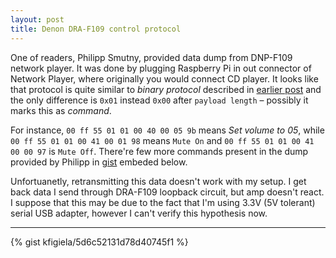 ```yaml
---
layout: post
title: Denon DRA-F109 control protocol
---
```


One of readers, Philipp Smutny, provided data dump from DNP-F109 network player. It was done by plugging Raspberry Pi in out connector of Network Player, where originally you would connect CD player. It looks like that protocol is quite similar to *binary protocol* described in [earlier post](/2014/06/15/denon-remote-connector) and the only difference is `0x01` instead `0x00` after `payload length` – possibly it marks this as *command*.

For instance, `00 ff 55 01 01 00 40 00 05 9b` means *Set volume to 05*, while `00 ff 55 01 01 00 41 00 01 98` means `Mute On` and `00 ff 55 01 01 00 41 00 00 97` is `Mute Off`. There're few more commands present in the dump provided by Philipp in [gist](https://gist.github.com/kfigiela/5d6c52131d78d40745f1) embeded below.

Unfortuanetly, retransmitting this data doesn't work with my setup. I get back data I send through DRA-F109 loopback circuit, but amp doesn't react. I suppose that this may be due to the fact that I'm using 3.3V (5V tolerant) serial USB adapter, however I can't verify this hypothesis now.

---

{% gist kfigiela/5d6c52131d78d40745f1 %}